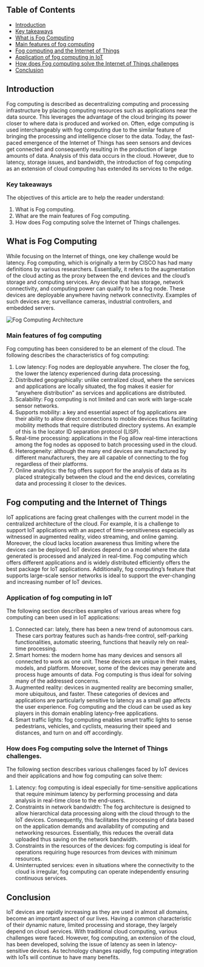 ## Table of Contents
- [Introduction](#introduction)
- [Key takeaways](#key-takeaways)
- [What is Fog Computing](#what-is-fog-computing)
- [Main features of fog computing](#main-features-of-fog-computing)
- [Fog computing and the Internet of Things](#fog-computing-and-the-internet-of-things)
- [Application of fog computing in IoT](#application-of-fog-computing-in-iot)
- [How does Fog computing solve the Internet of Things challenges](#how-does-fog-computing-solve-the-internet-of-things-challenges)
- [Conclusion](#conclusion)

## Introduction
Fog computing is described as decentralizing computing and processing infrastructure by placing computing resources such as applications near the data source. This leverages the advantage of the cloud bringing its power closer to where data is produced and worked on. Often, edge computing is used interchangeably with fog computing due to the similar feature of bringing the processing and intelligence closer to the data.
Today, the fast-paced emergence of the Internet of Things has seen sensors and devices get connected and consequently resulting in the production of large amounts of data. Analysis of this data occurs in the cloud. However, due to latency, storage issues, and bandwidth, the introduction of fog computing as an extension of cloud computing has extended its services to the edge.

### Key takeaways
The objectives of this article are to help the reader understand:
1.	What is Fog computing.
2.	What are the main features of Fog computing.
3.	How does Fog computing solve the Internet of Things challenges.

## What is Fog Computing
While focusing on the Internet of things, one key challenge would be latency. Fog computing, which is originally a term by CISCO has had many definitions by various researchers. Essentially, it refers to the augmentation of the cloud acting as the proxy between the end devices and the cloud’s storage and computing services. Any device that has storage, network connectivity, and computing power can qualify to be a fog node. These devices are deployable anywhere having network connectivity. Examples of such devices are; surveillance cameras, industrial controllers, and embedded servers.

![Fog Computing Architecture](/engineering-education/understanding-how-fog-computing-redefines-the-internet-of-things-paradigm/fogimage.png) 
 
### Main features of fog computing
Fog computing has been considered to be an element of the cloud. The following describes the characteristics of fog computing:
1.	Low latency: Fog nodes are deployable anywhere. The closer the fog, the lower the latency experienced during data processing.
2.	Distributed geographically: unlike centralized cloud, where the services and applications are locally situated, the fog makes it easier for “anywhere distribution” as services and applications are distributed.
3.	Scalability: Fog computing is not limited and can work with large-scale sensor networks.
4.	Supports mobility: a key and essential aspect of fog applications are their ability to allow direct connections to mobile devices thus facilitating mobility methods that require distributed directory systems. An example of this is the locator ID separation protocol (LISP).
5.	Real-time processing: applications in the Fog allow real-time interactions among the fog nodes as opposed to batch processing used in the cloud.
6.	Heterogeneity: although the many end devices are manufactured by different manufacturers, they are all capable of connecting to the fog regardless of their platforms.
7.	Online analytics: the fog offers support for the analysis of data as its placed strategically between the cloud and the end devices, correlating data and processing it closer to the devices.

## Fog computing and the Internet of Things
IoT applications are facing great challenges with the current model in the centralized architecture of the cloud. For example, it is a challenge to support IoT applications with an aspect of time-sensitiveness especially as witnessed in augmented reality, video streaming, and online gaming. Moreover, the cloud lacks location awareness thus limiting where the devices can be deployed. IoT devices depend on a model where the data generated is processed and analyzed in real-time. 
Fog computing which offers different applications and is widely distributed efficiently offers the best package for IoT applications. Additionally, fog computing’s feature that supports large-scale sensor networks is ideal to support the ever-changing and increasing number of IoT devices.

### Application of fog computing in IoT
The following section describes examples of various areas where fog computing can been used in IoT applications:
1.	Connected car: lately, there has been a new trend of autonomous cars. These cars portray features such as hands-free control, self-parking functionalities, automatic steering, functions that heavily rely on real-time processing.
2.	Smart homes: the modern home has many devices and sensors all connected to work as one unit. These devices are unique in their makes, models, and platform. Moreover, some of the devices may generate and process huge amounts of data. Fog computing is thus ideal for solving many of the addressed concerns.
3.	Augmented reality: devices in augmented reality are becoming smaller, more ubiquitous, and faster. These categories of devices and applications are particularly sensitive to latency as a small gap affects the user experience. Fog computing and the cloud can be used as key players in this domain enabling latency-free applications.
4.	Smart traffic lights: fog computing enables smart traffic lights to sense pedestrians, vehicles, and cyclists, measuring their speed and distances, and turn on and off accordingly.

### How does Fog computing solve the Internet of Things challenges.
The following section describes various challenges faced by IoT devices and their applications and how fog computing can solve them:
1.	Latency: fog computing is ideal especially for time-sensitive applications that require minimum latency by performing processing and data analysis in real-time close to the end-users.
2.	Constraints in network bandwidth: The fog architecture is designed to allow hierarchical data processing along with the cloud through to the IoT devices. Consequently, this facilitates the processing of data based on the application demands and availability of computing and networking resources. Essentially, this reduces the overall data uploaded thus saving on the network bandwidth.
3.	Constraints in the resources of the devices: fog computing is ideal for operations requiring huge resources from devices with minimum resources.
4.	Uninterrupted services: even in situations where the connectivity to the cloud is irregular, fog computing can operate independently ensuring continuous services.

## Conclusion
IoT devices are rapidly increasing as they are used in almost all domains, become an important aspect of our lives. Having a common characteristic of their dynamic nature, limited processing and storage, they largely depend on cloud services. With traditional cloud computing, various challenges were faced. However, fog computing, an extension of the cloud, has been developed, solving the issue of latency as seen in latency-sensitive devices. As technology changes rapidly, fog computing integration with IoTs will continue to have many benefits.




































